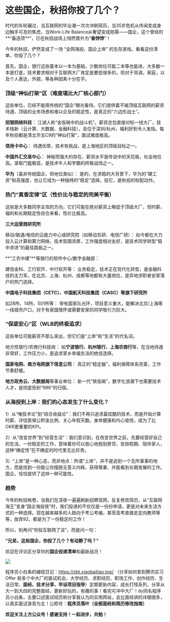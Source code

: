 # 这些国企，秋招你投了几个？

时代的车轮碾过，当互联网的毕业潮一次次冲刷简历，当35岁危机从传闻变成身边触手可及的焦虑，当Work-Life Balance从奢望变成刚需——国企，这个曾经的**“备选项**”，已在秋招战场上悄然晋升为“**香饽饽**”！

今年的秋招，俨然变成了一场 “全网海投，国企上岸” 的生存游戏。看看这份清单，你投了几个？

首先，国企，银行这些基本以一本为基础，少数岗位可能二本等也能进，大多数一本是打底，技术要求相对于互联网大厂肯定是要低很多的，但对于背调，家庭，以及个人表达，外貌，等各种因素十分在乎。

### 顶级“神仙打架”区（难度堪比大厂核心部门）

这些单位，已经不能用传统的“国企”眼光看待。它们提供着不输顶级互联网的薪资待遇、顶级的业务场景和难以企及的稳定性，是真正的“六边形战士”。

**招银网络科技**： 江湖人称“金饭碗中的战斗机”。薪资总包直接对标一线大厂，技术栈新（云计算、大数据、金融科技），且位于深圳/杭州，福利好到令人发指。每年秋招都是清北华五C9的“神仙打架”，面试难度极高。

**信用卡中心**： 待遇优厚，技术有挑战，是上海地区的顶级目标之一。

**中国外汇交易中心**： 神秘而强大的存在，薪资水平是传说中的天花板，社会地位高。录取门槛极高，是技术牛人和学霸的终极战场之一。

**华为**（虽非传统国企，但地位类似）： 是的，在求稳的大背景下，华为的“硬工资”和高强度，也让它成为一种独特的“稳定”选择。投它，是秋招的标配动作。

### 热门“真香定律”区（性价比与稳定的完美平衡）

这些是大多数同学主攻的方向，它们可能在绝对薪资上略低于顶级大厂，但时薪、福利和长期稳定性综合来看，性价比极高。

**三大运营商研究所**

移动/联通/电信的云能力中心或研究院（如移动苏研、电信广研）： 如今都在大力投入云计算和算力网络，技术氛围浓厚，工作强度相对友好，是技术同学转型“稳中求进”的最佳跳板之一。

**“工农中建”**等银行的软件中心/数字金融部：

建信金科、工行软开、中行软开等： 业务稳定，技术正在现代化转型，是金融科技的主力军。在北京、上海、杭州、成都等地都有大量岗位，是异地求职者安家落户的热门选择。

**中国电子科技集团（CETC）、中国航天科技集团（CASC）等旗下研究所**

如28所、14所、501所等： 带有国家队光环，项目意义重大，能解决北京/上海等一线城市户口，对于有家国情怀或需要安家的同学吸引力巨大。

### “保底安心”区（WLB的终极追求）

这些单位可能薪资不那么突出，但它们是“上岸”和“生活”的代名词。

地方性银行/农商行科技岗： 如**宁波银行、杭州银行、上海农商行**等，在当地待遇非常好，工作压力小，是追求家乡幸福生活的绝佳选择。

**国家电网、南方电网旗下信息公司**： 真正的“稳定器”，福利保障体系完善，工作节奏舒缓。

**地方政务云、大数据局**等事业单位： 新一代“铁饭碗”，数字化浪潮下也需要技术人才，是彻底告别“996”的归宿。

###  从海投到上岸：我们的心态发生了什么变化？

1）从“唯技术论”到“综合收益论”：我们不再只追求最炫酷的技术，而是开始计算时薪、评估医保公积金比例、关心年假天数。身体健康和内心愉悦，成为了比OKR更重要的KPI。

2）从“改变世界”到“经营生活”：我们意识到，在改变世界之前，先要经营好自己的生活。一份稳定的工作，意味着你可以放心地规划房贷、安排假期、陪伴家人，这种“确定性”在不确定的时代里无比珍贵。

3）“上岸”是一种心态，而非地点：所谓“上岸”，并不是逃到一个无所事事的地方，而是找到一份能让你摆脱无意义内耗、获得尊重、并能看到长期发展的工作。国企，恰恰提供了这样一种可能性。

### 趋势

今年的秋招格卷，当我们在深夜一遍遍刷新招聘官网，反复修改简历，从“互联网海王”变身“国企海投侠”时，我们投递的不仅仅是一份份申请，更是对未来生活方式的一种选择。现在越来越多的人趋向于考公考编，甚至高考直接走定向教师等等，放弃92，都是为了一份稳定的工作！

所以，别再问“你投互联网了没”，而是问一句：

**“兄弟，这些国企，你投了几个？有动静了吗？”**

欢迎在评论区分享你的**国企投递清单**和最新战况！



![](https://pic.yupi.icu/5563/202509221959624.png)

程序员小白条的编程日记：https://xbt.xiaobaitiao.top/ （分享如何拿到腾讯实习 Offer 和多个中大厂的面试机会，大学经历、求职经历、职场工作、创作经历、生活日常、**面经、技术分享、毕设项目指导**）定期更新内容，成长打怪系列，分享从大一到大四的完整面经，更新好玩的，有趣的事！看完可冲中大厂！dy同名程序员小白条，主要口述面试经历和分享我认为的实用网站，会比面经讲的详细很多，以真实面试录音为主！公粽号：**程序员落叶（全部面经和简历修改指南）**

**欢迎关注上方公众号！感谢支持！一起进步，共勉！**

